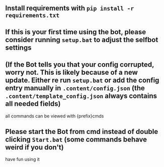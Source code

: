 ## Install requirements with `pip install -r requirements.txt`
## If this is your first time using the bot, please consider running `setup.bat` to adjust the selfbot settings
## (If the Bot tells you that your config corrupted, worry not. This is likely because of a new update. Either re run `setup.bat` or add the config entry manually in `.content/config.json` (the `.content/template_config.json` always contains all needed fields)

all commands can be viewed with {prefix}cmds

## Please start the Bot from cmd instead of double clicking `Start.bat` (some commands behave weird if you don't)

have fun using it
